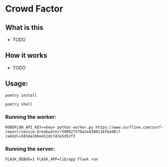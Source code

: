 # Crowd Factor 

## What is this

- TODO

## How it works

- TODO

## Usage:

```
poetry install
```

```
poetry shell
```

### Running the worker:

```
ROBOFLOW_API_KEY=<key> python worker.py https://www.surfline.com/surf-report/venice-breakwater/590927576a2e4300134fbed8\?camId\=5834a1b6e411dc743a5d52f3
```

### Running the server:

```
FLASK_DEBUG=1 FLASK_APP=lib/app flask run
```
